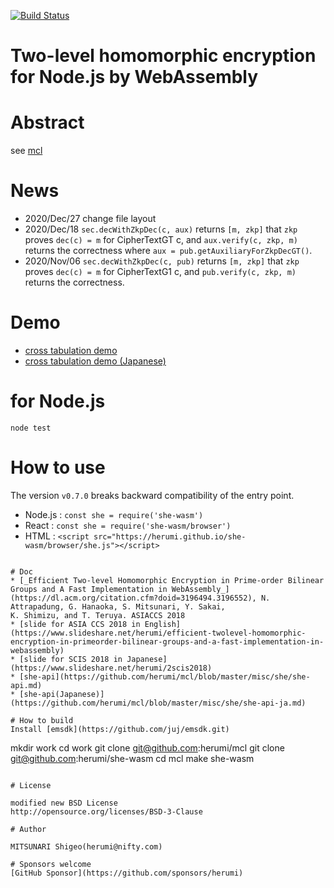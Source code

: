 [![Build Status](https://travis-ci.org/herumi/she-wasm.png)](https://travis-ci.org/herumi/she-wasm)
# Two-level homomorphic encryption for Node.js by WebAssembly

# Abstract

see [mcl](https://github.com/herumi/mcl)

# News
- 2020/Dec/27 change file layout
- 2020/Dec/18 `sec.decWithZkpDec(c, aux)` returns `[m, zkp]` that `zkp` proves `dec(c) = m` for CipherTextGT c, and `aux.verify(c, zkp, m)` returns the correctness where `aux = pub.getAuxiliaryForZkpDecGT()`.
- 2020/Nov/06 `sec.decWithZkpDec(c, pub)` returns `[m, zkp]` that `zkp` proves `dec(c) = m` for CipherTextG1 c, and `pub.verify(c, zkp, m)` returns the correctness.

# Demo

* [cross tabulation demo](https://herumi.github.io/she-wasm/browser/cross-demo.html)
* [cross tabulation demo (Japanese)](https://herumi.github.io/she-wasm/browser/cross-demo-ja.html)

# for Node.js

```
node test
```

# How to use

The version `v0.7.0` breaks backward compatibility of the entry point.

- Node.js : `const she = require('she-wasm')`
- React : `const she = require('she-wasm/browser')`
- HTML : `<script src="https://herumi.github.io/she-wasm/browser/she.js"></script>`
```

# Doc
* [_Efficient Two-level Homomorphic Encryption in Prime-order Bilinear Groups and A Fast Implementation in WebAssembly_](https://dl.acm.org/citation.cfm?doid=3196494.3196552), N. Attrapadung, G. Hanaoka, S. Mitsunari, Y. Sakai,
K. Shimizu, and T. Teruya. ASIACCS 2018
* [slide for ASIA CCS 2018 in English](https://www.slideshare.net/herumi/efficient-twolevel-homomorphic-encryption-in-primeorder-bilinear-groups-and-a-fast-implementation-in-webassembly)
* [slide for SCIS 2018 in Japanese](https://www.slideshare.net/herumi/2scis2018)
* [she-api](https://github.com/herumi/mcl/blob/master/misc/she/she-api.md)
* [she-api(Japanese)](https://github.com/herumi/mcl/blob/master/misc/she/she-api-ja.md)

# How to build
Install [emsdk](https://github.com/juj/emsdk.git)

```
mkdir work
cd work
git clone git@github.com:herumi/mcl
git clone git@github.com:herumi/she-wasm
cd mcl
make she-wasm
```

# License

modified new BSD License
http://opensource.org/licenses/BSD-3-Clause

# Author

MITSUNARI Shigeo(herumi@nifty.com)

# Sponsors welcome
[GitHub Sponsor](https://github.com/sponsors/herumi)
